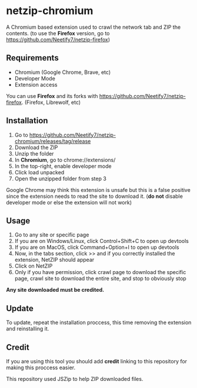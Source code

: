 # netzip-chromium
A Chromium based extension used to crawl the network tab and ZIP the contents. (to use the <strong>Firefox</strong> version, go to https://github.com/Neetify7/netzip-firefox)

## Requirements
- Chromium (Google Chrome, Brave, etc)
- Developer Mode
- Extension access

You can use <strong>Firefox</strong> and its forks with https://github.com/Neetify7/netzip-firefox. (Firefox, Librewolf, etc)

## Installation
1. Go to https://github.com/Neetify7/netzip-chromium/releases/tag/release
2. Download the ZIP
3. Unzip the folder
4. In <strong>Chromium</strong>, go to chrome://extensions/
5. In the top-right, enable developer mode
6. Click load unpacked
7. Open the unzipped folder from step 3

Google Chrome may think this extension is unsafe but this is a false positive since the extension needs to read the site to download it. (<strong>do not</strong> disable developer mode or else the extension will not work)

## Usage
1. Go to any site or specific page
2. If you are on Windows/Linux, click Control+Shift+C to open up devtools
3. If you are on MacOS, click Command+Option+I to open up devtools
4. Now, in the tabs section, click >> and if you correctly installed the extension, NetZIP should appear
5. Click on NetZIP
6. Only if you have permission, click crawl page to download the specific page, crawl site to download the entire site, and stop to obviously stop

<strong>Any site downloaded must be credited.</strong>

## Update
To update, repeat the installation proccess, this time removing the extension and reinstalling it.

## Credit
If you are using this tool you should add <strong>credit</strong> linking to this repository for making this proccess easier.

This repository used JSZip to help ZIP downloaded files.

